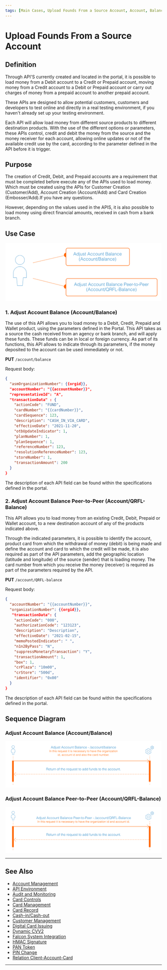```yaml
---
tags: [Main Cases, Upload Founds From a Source Account, Account, Balance, Peer-to-Peer]
---
```


# Upload Founds From a Source Account

## Definition

Through API'S currently created and located in the portal, it is possible to load money from a Debit account to a Credit or Prepaid account, moving money from a Credit account to a Debit or Prepaid account or carry out charges of money from a prepaid account to another prepaid account.

These APIs are designed to allow potential customers, customers and developers to test online and directly in a real testing environment, if you haven't already set up your testing environment.

Each API will allow load money from different source products to different destination products. With the use of the different options or parameters, these APIs control, credit and debit the money from the source and the money receiver for each account, allowing online updates or not of the available credit use by the card, according to the parameter defined in the API before it is trigger.

## Purpose

The creation of Credit, Debit, and Prepaid accounts are a requirement that must be completed before execute any of the APIs used to load money. Which must be created using the APIs for Customer Creation (Customer/Add), Account Creation (Account/Add) and Card Creation (Embosser/Add).If you have any questions.

However, depending on the values ​​used in the APIS, it is also possible to load money using direct financial amounts, received in cash from a bank branch.

## Use Case

![Use case!](/assets/images/main-cases/add-funds-from-origin-account.png "Use case")

### 1. Adjust Account Balance (Account/Balance)

The use of this API allows you to load money to a Debit, Credit, Prepaid and Wallet product, using the parameters defined in the Portal. This API takes as a source the cash received from an agency or bank branch, and will apply these funds. These funds can be in local or foreign currency. As part of its functions, this API allows to indicate through its parameters, if the money deposited to the account can be used immediately or not.

**PUT** `/account/balance`
      
Request body:

```json
{
  "asmOrganizationNumber": {{orgid}},
  "accountNumber": "{{accountNumber}}",
  "representativeId": "A",
  "transactionData" : {
    "actionCode": "FUND",
    "cardNumber": "{{cardNumber}}",
    "cardSequence": 123,
    "description": "CASH_IN_VIA_CARD",
    "effectiveDate": "2021-11-20",
    "otbUpdateIndicator": 1,
    "planNumber": 1,
    "planSequence": 1,
    "referenceNumber": 123,
    "resolutionReferenceNumber": 123,
    "storeNumber": 1,
    "transactionAmount": 200
  }
}
```

The description of each API field can be found within the specifications defined in the portal.

### 2. Adjust Account Balance Peer-to-Peer (Account/QRFL-Balance)

This API allows you to load money from an existing Credit, Debit, Prepaid or Wallet account, to a new destination account of any of the products indicated above.

Through the indicated parameters, it is possible to identify the account, product card from which the withdrawal of money (debit) is being made and define the account and card to which the credit will be made, it is also required as part of the API parameters, add the geographic location (latitude and longitude) of the source (sender) that is loading money. The card number from which you receive the money (receiver) is required as part of the parameters required by the API.

**PUT** `/account/QRFL-balance`
      
Request body:

```json
{                                             
  "accountNumber": "{{accountNumber}}",
  "organizationNumber": {{orgid}},                       
   "transactionData": {                        
    "actionCode": "000",                     
    "authorizationCode": "123123",                             
    "description": "Description",             
    "effectiveDate": "2021-02-15",            
    "memoPostedIndicator": " ",               
    "n1n2ByPass": "N",                                      
    "suppressMonetaryTransaction": "Y",       
    "transactionAmount": 1,  
    "box": 1,                                   
    "crPlaza": "10m00",                         
    "crStore": "500d",                         
    "identifier": "0x00"            
  }                      
}
```

The description of each API field can be found within the specifications defined in the portal.

## Sequence Diagram

### Adjust Account Balance (Account/Balance)

![Sequence diagram!](/assets/images/main-cases/adjust-account-balance.png "Sequence diagram")

### Adjust Account Balance Peer-to-Peer (Account/QRFL-Balance)

![Sequence diagram!](/assets/images/main-cases/adjust-account-balance-peer-to-peer.png "Sequence diagram")

---

## See Also

- [Account Management](?path=docs/english/main-cases/account.md)
- [API Environment](?path=docs/english/main-cases/api-environment.md)
- [Audit and Monitoring](?path=docs/english/main-cases/audit.md)
- [Card Controls](?path=docs/english/main-cases/card-controls.md)
- [Card Management](?path=docs/english/main-cases/card.md)
- [Card Record](?path=docs/english/main-cases/record.md)
- [Cash-in/Cash-out](?path=docs/english/main-cases/cash-in-out.md)
- [Customer Management](?path=docs/english/main-cases/customer.md)
- [Digital Card Issuing](?path=docs/english/main-cases/digital.md)
- [Dynamic CVV2](?path=docs/english/main-cases/dynamic.md)
- [Falcon System Integration](?path=docs/english/main-cases/falcon.md)
- [HMAC Signature](?path=docs/english/main-cases/hmac.md)
- [PAN Token](?path=docs/english/main-cases/pan-token.md)
- [PIN Change](?path=docs/english/main-cases/pin-change.md)
- [Relation Client-Account-Card](?path=docs/english/main-cases/relation.md)

---
